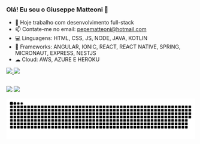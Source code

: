 ### Olá! Eu sou o Giuseppe Matteoni 👋

- 🔭 Hoje trabalho com desenvolvimento full-stack
- 📫 Contate-me no email: pepematteoni@hotmail.com
- 💻 Linguagens: HTML, CSS, JS, NODE, JAVA, KOTLIN
- 🔨 Frameworks: ANGULAR, IONIC, REACT, REACT NATIVE, SPRING, MICRONAUT, EXPRESS, NESTJS
- ☁  Cloud: AWS, AZURE E HEROKU

<div>
  <a href="https://github.com/vanilanorca">
  <img height="180em" src="https://github-readme-stats.vercel.app/api?username=GM-atteoni&show_icons=true&theme=dracula&include_all_commits=true&count_private=true"/>
  <img height="180em" src="https://github-readme-stats.vercel.app/api/top-langs/?username=GM-atteoni&layout=compact&langs_count=7&theme=dracula"/>
</div>
  
##
  
<div>
  <a href = "mailto:pepematteoni@hotmail.com"><img src="https://img.shields.io/badge/-Gmail-%23333?style=for-the-badge&logo=gmail&logoColor=white" target="_blank"></a>
  <a href="https://www.linkedin.com/in/giuseppe-matteoni/" target="_blank"><img src="https://img.shields.io/badge/-LinkedIn-%230077B5?style=for-the-badge&logo=linkedin&logoColor=white" target="_blank"></a> 
</div>
  
  ![Snake animation](https://github.com/GM-atteoni/GM-atteoni/blob/output/github-contribution-grid-snake.svg)
